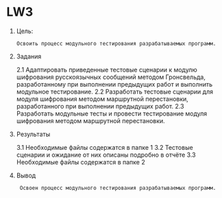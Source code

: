 # LW3

   1. Цель: 
    
          Освоить процесс модульного тестирования разрабатываемых программ.
          
   2. Задания
               
        2.1 Адаптировать приведенные тестовые сценарии к модулю шифрования русскоязычных сообщений методом Гронсвельда, разработанному при выполнении предыдущих работ и выполнить модульное тестирование.
        2.2 Разработать тестовые сценарии для модуля шифрования методом маршрутной перестановки, разработанного при выполнении предыдущих работ.
        2.3 Разработать модульные тесты и провести тестирование модуля шифрования методом маршрутной перестановки.
       
   3. Результаты 
    
        3.1  Необходимые файлы содержатся в папке 1
        3.2  Тестовые сценарии и ожидание от них описаны подробно в отчёте
        3.3  Необходимые файлы содержатся в папке 2
     
   4. Вывод
    
           Освоен процесс модульного тестирования разрабатываемых программ.
